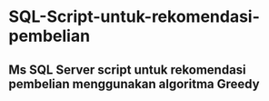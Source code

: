 # SQL-Script-untuk-rekomendasi-pembelian
## Ms SQL Server script untuk rekomendasi pembelian menggunakan algoritma Greedy
